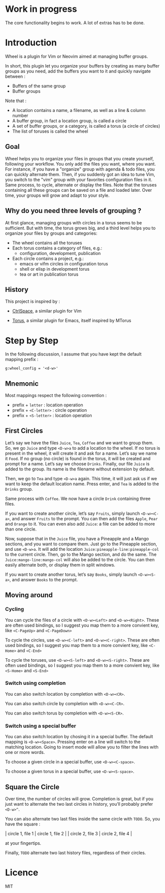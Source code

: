 <!-- vim: set filetype=markdown: -->

# Work in progress

The core functionality begins to work. A lot of extras has to be done.

# Introduction

Wheel is a plugin for Vim or Neovim aimed at managing buffer groups.

In short, this plugin let you organize your buffers by creating as
many buffer groups as you need, add the buffers you want to it and
quickly navigate between :

- Buffers of the same group
- Buffer groups

Note that :

- A location contains a name, a filename, as well as a line & column number
- A buffer group, in fact a location group, is called a circle
- A set of buffer groups, or a category, is called a torus (a circle of circles)
- The list of toruses is called the wheel

## Goal

Wheel helps you to organize your files in groups that you create yourself,
following your workflow. You only add the files you want, where you
want. For instance, if you have a "organize" group with agenda & todo
files, you can quickly alternate them. Then, if you suddenly got an
idea to tune Vim, you switch to the "vim" group with your favorites
configuration files in it. Same process, to cycle, alternate or display
the files. Note that the toruses containing all these groups can be
saved on a file and loaded later. Over time, your groups will grow and
adapt to your style.

## Why do you need three levels of grouping ?

At first glance, managing groups with circles in a torus seems to
be sufficient. But with time, the torus grows big, and a third level
helps you to organize your files by groups and categories:

  - The wheel contains all the toruses
  - Each torus contains a category of files, e.g.:
    + configuration, development, publication
  - Each circle contains a project, e.g.:
    + emacs or vifm circles in configuration torus
    + shell or elisp in development torus
    + tea or art in publication torus

## History

This project is inspired by :

- [CtrlSpace](https://github.com/vim-ctrlspace/vim-ctrlspace), a similar
plugin for Vim

- [Torus](https://github.com/chimay/torus), a similar plugin for Emacs,
itself inspired by MTorus

# Step by Step

In the following discussion, I assume that you have kept the default
mapping prefix :

```
g:wheel_config = '<d-w>'
```

## Mnemonic

Most mappings respect the following convention :

- prefix + `letter`     : location operation
- prefix + `<C-letter>` : circle operation
- prefix + `<S-letter>` : location operation

## First Circles

Let’s say we have the files `Juice`, `Tea`, `Coffee` and we want to
group them. So, we go `Juice` and type `<D-w>a` to add a location to the
wheel. If no torus is present in the wheel, it will create it and ask
for a name. Let’s say we name it `Food`. If no group (no circle) is
found in the torus, it will be created and prompt for a name. Let’s say
we choose `Drinks`. Finally, our file `Juice` is added to the group. Its
name is the filename without extension by default.

Then, we go to `Tea` and type `<D-w>a` again. This time, it will just
ask us if we want to keep the default location name. Press enter, and
`Tea` is added to the `Drinks` group.

Same process with `Coffee`. We now have a circle `Drink` containing
three files.

If you want to create another circle, let’s say `Fruits`, simply launch
`<D-w><C-a>`, and answer `Fruits` to the prompt. You can then add the
files `Apple`, `Pear` and `Orange` to it. You can even also add `Juice`:
a file can be added to more than one circle.

Now, suppose that in the `Juice` file, you have a Pineapple
and a Mango sections, and you want to compare them. Just go to
the Pineapple section, and use `<D-w>a`. It will add the location
`Juice:pineapple-line:pineapple-col` to the current circle. Then, go to
the Mango section, and do the same. The `Juice:mango-line:mango-col`
will also be added to the circle. You can then easily alternate both,
or display them in split windows.

If you want to create another torus, let’s say `Books`, simply launch
`<D-w><S-a>`, and answer `Books` to the prompt.

## Moving around

### Cycling

You can cycle the files of a circle with `<D-w><Left>` and
`<D-w><Right>`. These are often used bindings, so I suggest you map them
to a more convient key, like `<C-PageUp>` and `<C-PageDown>`

To cycle the circles, use `<D-w><C-left>` and `<D-w><C-right>`. These are
often used bindings, so I suggest you map them to a more convient key,
like `<C-Home>` and `<C-End>`

To cycle the toruses, use `<D-w><S-left>` and `<D-w><S-right>`. These are
often used bindings, so I suggest you map them to a more convient key,
like `<S-Home>` and `<S-End>`

### Switch using completion

You can also switch location by completion with `<D-w><CR>`.

You can also switch circle by completion with `<D-w><C-CR>`.

You can also switch torus by completion with `<D-w><S-CR>`.

### Switch using a special buffer

You can also switch location by chosing it in a special buffer. The
default mapping is `<D-w><Space>`. Pressing enter on a line will switch
to the matching location. Going to insert mode will allow you to filter
the lines with one or more words.

To choose a given circle in a special buffer, use `<D-w><C-space>`.

To choose a given torus in a special buffer, use `<D-w><S-space>`.

## Square the Circle

Over time, the number of circles will grow. Completion is great, but
if you just want to alternate the two last circles in history, you’ll
probably prefer `<D-w>^`.

You can also alternate two last files inside the same circle with
`TODO`. So, you have the square :

| circle 1, file 1 | circle 1, file 2 |
| circle 2, file 3 | circle 2, file 4 |

at your fingertips.

Finally, `TODO` alternate two last history
files, regardless of their circles.

# Licence

MIT
